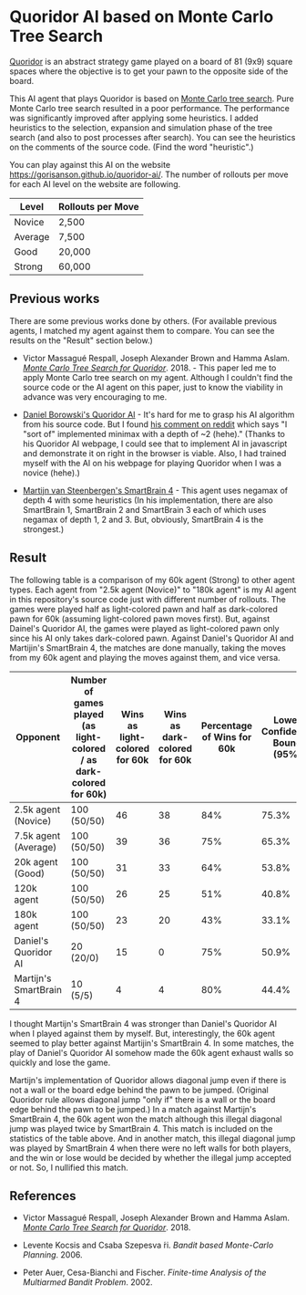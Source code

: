 # Quoridor AI based on Monte Carlo Tree Search

[Quoridor](https://en.wikipedia.org/wiki/Quoridor) is an abstract strategy game played on a board of 81 (9x9) square spaces where the objective is to get your pawn to the opposite side of the board.

This AI agent that plays Quoridor is based on [Monte Carlo tree search](https://en.wikipedia.org/wiki/Monte_Carlo_tree_search). Pure Monte Carlo tree search resulted in a poor performance. The performance was significantly improved after applying some heuristics. I added heuristics to the selection, expansion and simulation phase of the tree search (and also to post processes after search). You can see the heuristics on the comments of the source code. (Find the word "heuristic".)

You can play against this AI on the website https://gorisanson.github.io/quoridor-ai/.
The number of rollouts per move for each AI level on the website are following. 

| Level   | Rollouts per Move |
| -----   | ---- |
| Novice  | 2,500 |
| Average | 7,500 |
| Good    | 20,000 |
| Strong  | 60,000 |


## Previous works

There are some previous works done by others.
(For available previous agents, I matched my agent against them to compare. You can see the results on the "Result" section below.)

- Victor Massagué Respall, Joseph Alexander Brown and Hamma Aslam. *[Monte Carlo Tree Search for Quoridor](https://www.researchgate.net/publication/327679826_Monte_Carlo_Tree_Search_for_Quoridor)*. 2018. - This paper led me to apply Monte Carlo tree search on my agent. Although I couldn't find the source code or the AI agent on this paper, just to know the viability in advance was very encouraging to me.

- [Daniel Borowski's Quoridor AI](https://danielborowski.github.io/site/quoridor-ai/display.html) - It's hard for me to grasp his AI algorithm from his source code. But I found [his comment on reddit](https://www.reddit.com/r/learnprogramming/comments/461woc/cminimax_implementation_for_quoridor/d01yo1m?utm_source=share&utm_medium=web2x) which says "I "sort of" implemented minimax with a depth of ~2 (hehe)." (Thanks to his Quoridor AI webpage, I could see that to implement AI in javascript and demonstrate it on right in the browser is viable. Also, I had trained myself with the AI on his webpage for playing Quoridor when I was a novice (hehe).)

- [Martijn van Steenbergen's SmartBrain 4](https://github.com/MedeaMelana/quoridorai) - This agent uses negamax of depth 4 with some heuristics (In his implementation, there are also SmartBrain 1, SmartBrain 2 and SmartBrain 3 each of which uses negamax of depth 1, 2 and 3. But, obviously, SmartBrain 4 is the strongest.)

## Result
The following table is a comparison of my 60k agent (Strong) to other agent types. Each agent from "2.5k agent (Novice)" to "180k agent" is my AI agent in this repository's source code just with different number of rollouts. The games were played half as light-colored pawn and half as dark-colored pawn for 60k (assuming light-colored pawn moves first). But, against Dainel's Quoridor AI, the games were played as light-colored pawn only since his AI only takes dark-colored pawn. Against Daniel's Quoridor AI and Martijin's SmartBrain 4, the matches are done manually, taking the moves from my 60k agent and playing the moves against them, and vice versa.

| Opponent | Number of games played (as light-colored / as dark-colored for 60k) | Wins as light-colored for 60k | Wins as dark-colored for 60k | Percentage of Wins for 60k | Lower Confidence Bound (95%) | Upper Confidence Bound (95%)
| -------------------- | ----- | ---- | ---- | --- | --- | --- |
| 2.5k agent (Novice)  | 100 (50/50) | 46 | 38 | 84% | 75.3% | 90.6% |
| 7.5k agent (Average) | 100 (50/50) | 39 | 36 | 75% | 65.3% | 83.1% |
| 20k agent (Good)     | 100 (50/50) | 31 | 33 | 64% | 53.8% | 73.4% |
| 120k agent           | 100 (50/50) | 26 | 25 | 51% | 40.8% | 61.1% |
| 180k agent           | 100 (50/50) | 23 | 20 | 43% | 33.1% | 53.3% |
| Daniel's Quoridor AI | 20 (20/0) | 15 | 0 | 75% | 50.9% | 91.3% | 
| Martijn's SmartBrain 4 | 10 (5/5) | 4 | 4 | 80% | 44.4% | 97.5% |

I thought Martijn's SmartBrain 4 was stronger than Daniel's Quoridor AI when I played against them by myself. But, interestingly, the 60k agent seemed to play better against Martijin's SmartBrain 4. In some matches, the play of Daniel's Quoridor AI somehow made the 60k agent exhaust walls so quickly and lose the game.

Martijn's implementation of Quoridor allows diagonal jump even if there is not a wall or the board edge behind the pawn to be jumped. (Original Quoridor rule allows diagonal jump "only if" there is a wall or the board edge behind the pawn to be jumped.) In a match against Martijn's SmartBrain 4, the 60k agent won the match although this illegal diagonal jump was played twice by SmartBrain 4. This match is included on the statistics of the table above. And in another match, this illegal diagonal jump was played by SmartBrain 4 when there were no left walls for both players, and the win or lose would be decided by whether the illegal jump accepted or not. So, I nullified this match.


## References

- Victor Massagué Respall, Joseph Alexander Brown and Hamma Aslam. *[Monte Carlo Tree Search for Quoridor](https://www.researchgate.net/publication/327679826_Monte_Carlo_Tree_Search_for_Quoridor)*. 2018.

- Levente Kocsis and Csaba Szepesva ́ri. *Bandit based Monte-Carlo Planning*. 2006.

- Peter Auer, Cesa-Bianchi and Fischer. *Finite-time Analysis of the Multiarmed Bandit Problem*. 2002.


